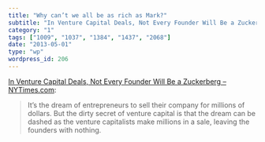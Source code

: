 ```yaml
---
title: "Why can’t we all be as rich as Mark?"
subtitle: "In Venture Capital Deals, Not Every Founder Will Be a Zuckerberg – NYTimes.com"
category: "1"
tags: ["1009", "1037", "1384", "1437", "2068"]
date: "2013-05-01"
type: "wp"
wordpress_id: 206
---
```

[In Venture Capital Deals, Not Every Founder Will Be a Zuckerberg – NYTimes.com](http://dealbook.nytimes.com/2013/04/30/in-venture-capital-deals-not-every-founder-will-be-a-zuckerberg/?ref=technology):

> It’s the dream of entrepreneurs to sell their company for millions of dollars. But the dirty secret of venture capital is that the dream can be dashed as the venture capitalists make millions in a sale, leaving the founders with nothing.